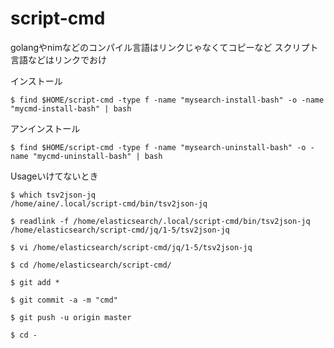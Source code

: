 # script-cmd

golangやnimなどのコンパイル言語はリンクじゃなくてコピーなど
スクリプト言語などはリンクでおけ

インストール

```
$ find $HOME/script-cmd -type f -name "mysearch-install-bash" -o -name "mycmd-install-bash" | bash
```

アンインストール

```
$ find $HOME/script-cmd -type f -name "mysearch-uninstall-bash" -o -name "mycmd-uninstall-bash" | bash
```


Usageいけてないとき

```
$ which tsv2json-jq
/home/aine/.local/script-cmd/bin/tsv2json-jq

$ readlink -f /home/elasticsearch/.local/script-cmd/bin/tsv2json-jq
/home/elasticsearch/script-cmd/jq/1-5/tsv2json-jq

$ vi /home/elasticsearch/script-cmd/jq/1-5/tsv2json-jq

$ cd /home/elasticsearch/script-cmd/

$ git add *

$ git commit -a -m "cmd"

$ git push -u origin master

$ cd -
```
